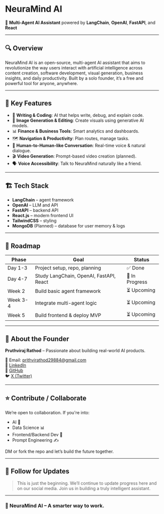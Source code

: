 # NeuraMind AI

🚀 **Multi-Agent AI Assistant** powered by **LangChain**, **OpenAI**, **FastAPI**, and **React**

---

## 🔍 Overview

NeuraMind AI is an open-source, multi-agent AI assistant that aims to revolutionize the way users interact with artificial intelligence across content creation, software development, visual generation, business insights, and daily productivity. Built by a solo founder, it’s a free and powerful tool for anyone, anywhere.

---

## 🧠 Key Features

- 📝 **Writing & Coding**: AI that helps write, debug, and explain code.
- 🎨 **Image Generation & Editing**: Create visuals using generative AI models.
- 📊 **Finance & Business Tools**: Smart analytics and dashboards.
- 🗺️ **Navigation & Productivity**: Plan routes, manage tasks.
- 🎤 **Human-to-Human-like Conversation**: Real-time voice & natural dialogue.
- 🎬 **Video Generation**: Prompt-based video creation (planned).
- 🗣️ **Voice Accessibility**: Talk to NeuraMind naturally like a friend.

---

## 🏗️ Tech Stack

- **LangChain** – agent framework
- **OpenAI** – LLM and API
- **FastAPI** – backend API
- **React.js** – modern frontend UI
- **TailwindCSS** – styling
- **MongoDB** (Planned) – database for user memory & logs

---

## 📌 Roadmap

| Phase       | Goal                                         | Status     |
|-------------|----------------------------------------------|------------|
| Day 1-3     | Project setup, repo, planning                | ✅ Done     |
| Day 4-7     | Study LangChain, OpenAI, FastAPI, React      | 🚧 In Progress |
| Week 2      | Build basic agent framework                  | ⏳ Upcoming |
| Week 3-4    | Integrate multi-agent logic                  | ⏳ Upcoming |
| Week 5      | Build frontend & deploy MVP                  | ⏳ Upcoming |

---

## 👤 About the Founder

**Pruthviraj Rathod** – Passionate about building real-world AI products.

📧 Email: prithvirathod29884@gmail.com  
🔗 [LinkedIn](https://www.linkedin.com/in/rathod-pruthviraj/)  
🐙 [GitHub](https://github.com/prithvi429)  
🐦 [X (Twitter)](https://x.com/PrithviRathod19)

---

## ⭐ Contribute / Collaborate

We’re open to collaboration. If you're into:
- AI 🤖
- Data Science 📊
- Frontend/Backend Dev 🧱
- Prompt Engineering ✍️

DM or fork the repo and let’s build the future together.

---

## 📣 Follow for Updates

> This is just the beginning. We’ll continue to update progress here and on our social media. Join us in building a truly intelligent assistant.

---

### 🧠 NeuraMind AI – A smarter way to work.
